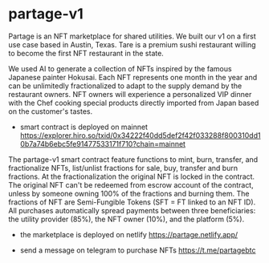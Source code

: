 # partage-v1

Partage is an NFT marketplace for shared utilities.
We built our v1 on a first use case based in Austin, Texas. 
Tare is a premium sushi restaurant willing to become the first NFT restaurant in the state. 

We used AI to generate a collection of NFTs inspired by the famous Japanese painter Hokusai. 
Each NFT represents one month in the year and can be unlimitedly fractionalized to adapt to the supply demand by the restaurant owners. NFT owners will experience a personalized VIP dinner with the Chef cooking special products directly imported from Japan based on the customer's tastes.

- smart contract is deployed on mainnet https://explorer.hiro.so/txid/0x34222f40dd5def2f42f033288f800310dd10b7a74b6ebc5fe91477533171f710?chain=mainnet

The partage-v1 smart contract feature functions to mint, burn, transfer, and fractionalize NFTs, list/unlist fractions for sale, buy, transfer and burn fractions. At the fractionalization the original NFT is locked in the contract. The original NFT can't be redeemed from escrow account of the contract, unless by someone owning 100% of the fractions and burning them. The fractions of NFT are Semi-Fungible Tokens (SFT = FT linked to an NFT ID). All purchases automatically spread payments between three beneficiaries: the utility provider (85%), the NFT owner (10%), and the platform (5%).

- the marketplace is deployed on netlify https://partage.netlify.app/ 

- send a message on telegram to purchase NFTs https://t.me/partagebtc
